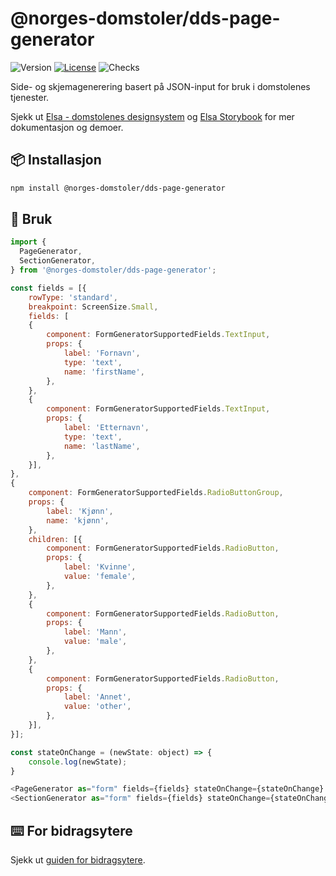 # @norges-domstoler/dds-page-generator

![Version](https://img.shields.io/npm/v/@norges-domstoler/dds-page-generator) [![License](https://img.shields.io/npm/l/@norges-domstoler/dds-page-generator)](https://www.npmjs.com/package/@norges-domstoler/dds-page-generator) ![Checks](https://github.com/domstolene/designsystem/actions/workflows/design-system.yml/badge.svg)

Side- og skjemagenerering basert på JSON-input for bruk i domstolenes tjenester.

Sjekk ut [Elsa - domstolenes designsystem](https://design.domstol.no/) og [ Elsa Storybook](https://domstolene.github.io/designsystem) for mer dokumentasjon og demoer.

## 📦 Installasjon

```sh
npm install @norges-domstoler/dds-page-generator
```

## 🔨 Bruk

```js
import {
  PageGenerator,
  SectionGenerator,
} from '@norges-domstoler/dds-page-generator';

const fields = [{
    rowType: 'standard',
    breakpoint: ScreenSize.Small,
    fields: [
    {
        component: FormGeneratorSupportedFields.TextInput,
        props: {
            label: 'Fornavn',
            type: 'text',
            name: 'firstName',
        },
    },
    {
        component: FormGeneratorSupportedFields.TextInput,
        props: {
            label: 'Etternavn',
            type: 'text',
            name: 'lastName',
        },
    }],
},
{
    component: FormGeneratorSupportedFields.RadioButtonGroup,
    props: {
        label: 'Kjønn',
        name: 'kjønn',
    },
    children: [{
        component: FormGeneratorSupportedFields.RadioButton,
        props: {
            label: 'Kvinne',
            value: 'female',
        },
    },
    {
        component: FormGeneratorSupportedFields.RadioButton,
        props: {
            label: 'Mann',
            value: 'male',
        },
    },
    {
        component: FormGeneratorSupportedFields.RadioButton,
        props: {
            label: 'Annet',
            value: 'other',
        },
    }],
}];

const stateOnChange = (newState: object) => {
    console.log(newState);
}

<PageGenerator as="form" fields={fields} stateOnChange={stateOnChange} />
<SectionGenerator as="form" fields={fields} stateOnChange={stateOnChange} />
```

## ⌨️ For bidragsytere

Sjekk ut [guiden for bidragsytere](https://design.domstol.no/987b33f71/p/34c962-bidra/b/3611d5).
